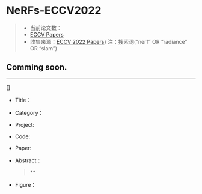 # NeRFs-ECCV2022

> - 当前论文数：
> - [ECCV Papers](https://link.springer.com/conference/eccv)
> - 收集来源：[ECCV 2022 Papers](https://openaccess.thecvf.com/ICCV2021?day=all))  注：搜索词(“nerf” OR “radiance” OR “slam”)







## Comming soon.



---

[] 

- Title：

- Category：

- Project: 

- Code: 

- Paper: 

- Abstract：

  > **

- Figure：
